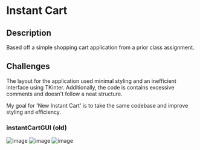# Instant Cart

## Description
Based off a simple shopping cart application from a prior class assignment. 

## Challenges
The layout for the application used minimal styling and an inefficient interface using TKinter. Additionally, the code is contains excessive comments and doesn't follow a neat structure.

My goal for 'New Instant Cart' is to take the same codebase and improve styling and efficiency. 

### instantCartGUI (old)
![image](https://github.com/vickaib/TkInstantCart/assets/91156588/cf657040-414d-4517-93b0-338834177959)
![image](https://github.com/vickaib/TkInstantCart/assets/91156588/3dd38e11-bcaf-44d5-a2dc-9af91526a699)
![image](https://github.com/vickaib/TkInstantCart/assets/91156588/63a5892d-ef5b-41fb-a7cd-4cc8db58a081)
